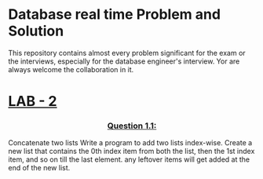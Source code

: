 # Database real time Problem and Solution
 This repository contains almost every problem significant for the exam or the interviews, especially for the database engineer's interview. Yor are always welcome the collaboration in it.


<a href="/Database-real-time-Problem-and-Solution/tree/main/Lab1"><h1>LAB - 2</h1></a>

<a href="https://github.com/fazeelkhalid/artificial-intelligence-lab/tree/main/Lab2/Q1.py"><h3 align="center" >Question 1.1:  </h3></a>
    Concatenate two lists 
    Write a program to add two lists index-wise. Create a new list that contains the 0th index item from both the list, then the 1st index item, and so on till the last element. any leftover items will get added at the end of the new list.
